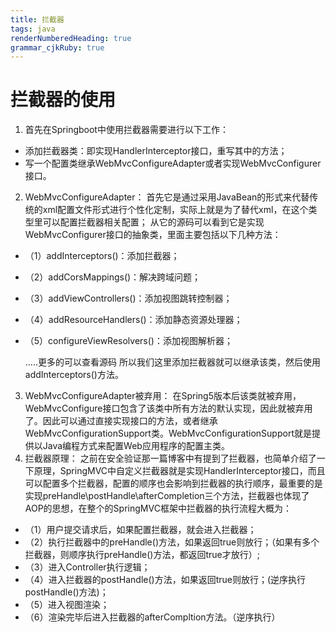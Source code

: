 ```yaml
---
title: 拦截器
tags: java  
renderNumberedHeading: true
grammar_cjkRuby: true
---
```



# 拦截器的使用
  1. 首先在Springboot中使用拦截器需要进行以下工作：
      
 - 添加拦截器类：即实现HandlerInterceptor接口，重写其中的方法；
 - 	  写一个配置类继承WebMvcConfigureAdapter或者实现WebMvcConfigurer接口。
  2. WebMvcConfigureAdapter：
     首先它是通过采用JavaBean的形式来代替传统的xml配置文件形式进行个性化定制，实际上就是为了替代xml，在这个类型里可以配置拦截器相关配置；
	 从它的源码可以看到它是实现WebMvcConfigurer接口的抽象类，里面主要包括以下几种方法：
	
 - （1）addInterceptors()：添加拦截器；
 - 	（2）addCorsMappings()：解决跨域问题；
 - 	（3）addViewControllers()：添加视图跳转控制器；
 - 	（4）addResourceHandlers()：添加静态资源处理器；
 - 	（5）configureViewResolvers()：添加视图解析器；

	.....更多的可以查看源码
	所以我们这里添加拦截器就可以继承该类，然后使用addInterceptors()方法。
  3. WebMvcConfigureAdapter被弃用：
     在Spring5版本后该类就被弃用，WebMvcConfigure接口包含了该类中所有方法的默认实现，因此就被弃用了。因此可以通过直接实现接口的方法，或者继承WebMvcConfigurationSupport类。WebMvcConfigurationSupport就是提供以Java编程方式来配置Web应用程序的配置主类。
   4. 拦截器原理：
      之前在安全验证那一篇博客中有提到了拦截器，也简单介绍了一下原理，SpringMVC中自定义拦截器就是实现HandlerInterceptor接口，而且可以配置多个拦截器，配置的顺序也会影响到拦截器的执行顺序，最重要的是实现preHandle\postHandle\afterCompletion三个方法，拦截器也体现了AOP的思想，在整个的SpringMVC框架中拦截器的执行流程大概为：
 - （1）用户提交请求后，如果配置拦截器，就会进入拦截器；
 -    （2）执行拦截器中的preHandle()方法，如果返回true则放行；（如果有多个拦截器，则顺序执行preHandle()方法，都返回true才放行）;
 -    （3）进入Controller执行逻辑；
 -    （4）进入拦截器的postHandle()方法，如果返回true则放行；(逆序执行postHandle()方法)；
 -    （5）进入视图渲染；
 -    （6）渲染完毕后进入拦截器的afterCompltion方法。（逆序执行）

   
	